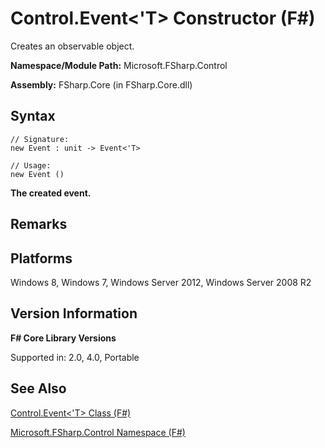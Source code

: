 # Control.Event<'T> Constructor (F#)

Creates an observable object.

**Namespace/Module Path:** Microsoft.FSharp.Control

**Assembly:** FSharp.Core (in FSharp.Core.dll)


## Syntax

```
// Signature:
new Event : unit -> Event<'T>

// Usage:
new Event ()
```
**The created event.**
## Remarks

## Platforms
Windows 8, Windows 7, Windows Server 2012, Windows Server 2008 R2


## Version Information
**F# Core Library Versions**

Supported in: 2.0, 4.0, Portable




## See Also
[Control.Event&#60;'T&#62; Class &#40;F&#35;&#41;](Control.Event%28%27T%29+Class+%28FSharp%29.md)

[Microsoft.FSharp.Control Namespace &#40;F&#35;&#41;](Microsoft.FSharp.Control+Namespace+%28FSharp%29.md)

